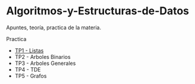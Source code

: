 # Algoritmos-y-Estructuras-de-Datos
Apuntes, teoría, practica de la materia.


Practica

- [TP1 - Listas](/Practica/AYED/src/tp1/)
- TP2 - Arboles Binarios
- TP3 - Arboles Generales
- TP4 - TDE
- TP5 - Grafos

